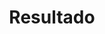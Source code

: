 <!DOCTYPE html>
<html>

<head>
    <meta charset="utf-8" />
    <title>Resultado</title>
    <header>
        <h1>Resultado</h1>
   
</head>

   

</html>